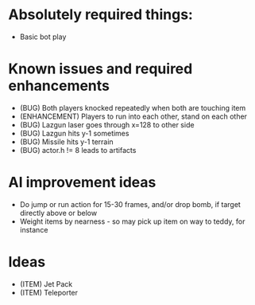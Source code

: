 # Absolutely required things:
- Basic bot play
# Known issues and required enhancements
- (BUG) Both players knocked repeatedly when both are touching item
- (ENHANCEMENT) Players to run into each other, stand on each other
- (BUG) Lazgun laser goes through x=128 to other side
- (BUG) Lazgun hits y-1 sometimes
- (BUG) Missile hits y-1 terrain
- (BUG) actor.h != 8 leads to artifacts

# AI improvement ideas
- Do jump or run action for 15-30 frames, and/or drop bomb, if target directly above or below
- Weight items by nearness - so may pick up item on way to teddy, for instance

# Ideas
- (ITEM) Jet Pack
- (ITEM) Teleporter
